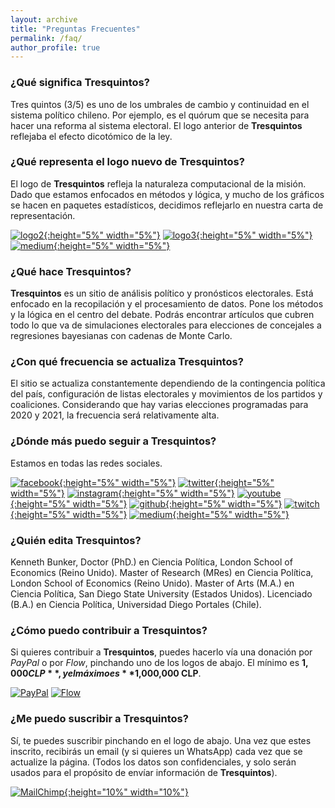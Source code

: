 ```yaml
---
layout: archive
title: "Preguntas Frecuentes"
permalink: /faq/
author_profile: true
---
```



### ¿Qué significa Tresquintos?

Tres quintos (3/5) es uno de los umbrales de cambio y continuidad en el sistema político chileno. Por ejemplo, es el quórum que se necesita para hacer una reforma al sistema electoral. El logo anterior de **Tresquintos** reflejaba el efecto dicotómico de la ley.


### ¿Qué representa el logo nuevo de Tresquintos?

El logo de **Tresquintos** refleja la naturaleza computacional de la misión. Dado que estamos enfocados en métodos y lógica, y mucho de los gráficos se hacen en paquetes estadísticos, decidimos reflejarlo en nuestra carta de representación.

[![logo2](/images/logo_short.png){:height="5%" width="5%"}](https://www.github.com/kennethbunker) [![logo3](/images/logo_long.png){:height="5%" width="5%"}](https://www.twitch.com/tresquintos) [![medium](/images/medium.png){:height="5%" width="5%"}](https://medium.com/@kennethbunker)


### ¿Qué hace Tresquintos?

**Tresquintos** es un sitio de análisis político y pronósticos electorales. Está enfocado en la recopilación y el procesamiento de datos. Pone los métodos y la lógica en el centro del debate. Podrás encontrar artículos que cubren todo lo que va de simulaciones electorales para elecciones de concejales a regresiones bayesianas con cadenas de Monte Carlo.


### ¿Con qué frecuencia se actualiza Tresquintos?

El sitio se actualiza constantemente  dependiendo de la contingencia política del país, configuración de listas electorales y movimientos de los partidos y coaliciones. Considerando que hay varias elecciones programadas para 2020 y 2021, la frecuencia será relativamente alta.


### ¿Dónde más puedo seguir a Tresquintos?

Estamos en todas las redes sociales.

[![facebook](/images/facebook.png){:height="5%" width="5%"}](https://www.facebook.com/3quintos) [![twitter](/images/twitter.png){:height="5%" width="5%"}](https://www.twitter.com/tresquintos) [![instagram](/images/instagram.png){:height="5%" width="5%"}](https://www.instagram.com/tresquintos) [![youtube](/images/youtube.png){:height="5%" width="5%"}](https://www.youtube.com/channel/UCCote-kyiWk17x29X_0nsHw/) [![github](/images/github.png){:height="5%" width="5%"}](https://www.github.com/kennethbunker) [![twitch](/images/twitch.png){:height="5%" width="5%"}](https://www.twitch.com/tresquintos) [![medium](/images/medium.png){:height="5%" width="5%"}](https://medium.com/@kennethbunker)


### ¿Quién edita Tresquintos?

Kenneth Bunker, Doctor (PhD.) en Ciencia Política, London School of Economics (Reino Unido). Master of Research (MRes) en Ciencia Política, London School of Economics (Reino Unido). Master of Arts (M.A.) en Ciencia Política, San Diego State University (Estados Unidos). Licenciado (B.A.) en Ciencia Política, Universidad Diego Portales (Chile).


### ¿Cómo puedo contribuir a Tresquintos?

Si quieres contribuir a **Tresquintos**, puedes hacerlo vía una donación por *PayPal* o por *Flow*, pinchando uno de los logos de abajo. El mínimo es **$1,000 CLP**, y el máximo es **$1,000,000 CLP**.

[![PayPal](https://www.paypalobjects.com/webstatic/mktg/logo-center/PP_Acceptance_Marks_for_LogoCenter_76x48.png)](https://www.paypal.me/tresquintos/) [![Flow](https://www.flow.cl/img/botones/btn-donar-celeste.png)](https://www.flow.cl/btn.php?token=3vop8lw)


### ¿Me puedo suscribir a Tresquintos?

Sí, te puedes suscribir pinchando en el logo de abajo. Una vez que estes inscrito, recibirás un email (y si quieres un WhatsApp) cada vez que se actualize la página. (Todos los datos son confidenciales, y solo serán usados para el propósito de envíar información de **Tresquintos**).


[![MailChimp](https://www.dexigner.com/images/news/xxi/31385.jpg){:height="10%" width="10%"}](https://tresquintos.us15.list-manage.com/subscribe/post?u=3a6f5773bbbc78ea5a0003f67&amp;id=8c164eff0f)
